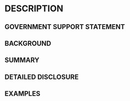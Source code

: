 # DESCRIPTION

## GOVERNMENT SUPPORT STATEMENT

## BACKGROUND

## SUMMARY

## DETAILED DISCLOSURE

## EXAMPLES

